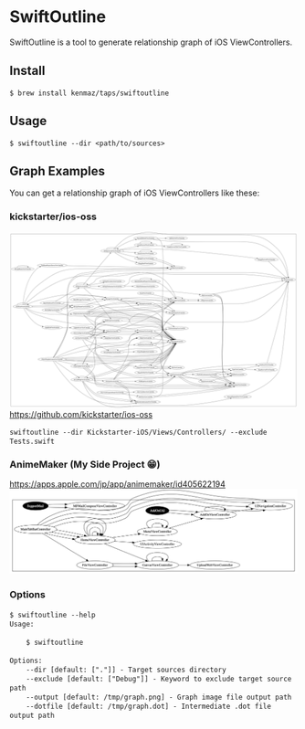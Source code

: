# SwiftOutline

SwiftOutline is a tool to generate relationship graph of iOS ViewControllers.

## Install
```
$ brew install kenmaz/taps/swiftoutline
```

## Usage 
```
$ swiftoutline --dir <path/to/sources>
```

## Graph Examples
You can get a relationship graph of iOS ViewControllers like these:

### kickstarter/ios-oss
![kickstarter/ios-oss](https://github.com/kenmaz/SwiftOutline/blob/master/doc/kickstarter_ios-oss.png?raw=true)
https://github.com/kickstarter/ios-oss
```
swiftoutline --dir Kickstarter-iOS/Views/Controllers/ --exclude Tests.swift
```

### AnimeMaker (My Side Project 😁)
https://apps.apple.com/jp/app/animemaker/id405622194
![Sample Graph](https://github.com/kenmaz/SwiftOutline/blob/master/doc/sample.png?raw=true)


### Options
```
$ swiftoutline --help
Usage:

    $ swiftoutline

Options:
    --dir [default: ["."]] - Target sources directory
    --exclude [default: ["Debug"]] - Keyword to exclude target source path
    --output [default: /tmp/graph.png] - Graph image file output path
    --dotfile [default: /tmp/graph.dot] - Intermediate .dot file output path
```
